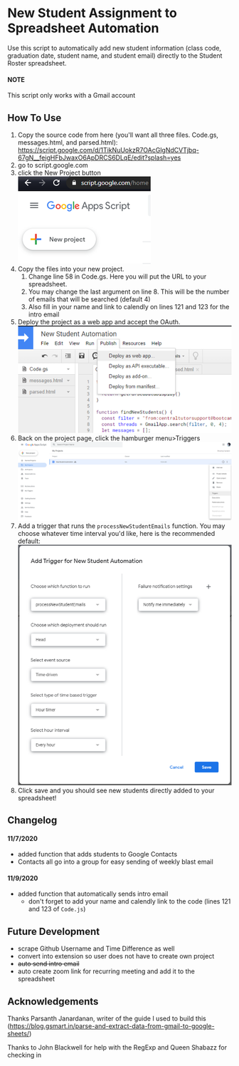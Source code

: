 # New Student Assignment to Spreadsheet Automation

Use this script to automatically add new student information (class code, graduation date, student name, and student email) directly to the Student Roster spreadsheet.

#### NOTE

This script only works with a Gmail account

## How To Use

1. Copy the source code from here (you'll want all three files. Code.gs, messages.html, and parsed.html): https://script.google.com/d/1TikNuUokzR7OAcGlgNdCVTjbq-67gN__feigHFbJwaxO6ApDRCS6DLqE/edit?splash=yes
2. go to script.google.com
3. click the New Project button ![image-20201107105248274](./assets/image-20201107105248274.png)
4. Copy the files into your new project.
   1. Change line 58 in Code.gs. Here you will put the URL to your spreadsheet.
   2. You may change the last argument on line 8. This will be the number of emails that will be searched (default 4)
   3. Also fill in your name and link to calendly on lines 121 and 123 for the intro email
5. Deploy the project as a web app and accept the OAuth. ![image-20201107105544704](/assets/image-20201107105544704.png)
6. Back on the project page, click the hamburger menu>Triggers ![image-20201107105742607](./assets/image-20201107105742607.png)
7. Add a trigger that runs the `processNewStudentEmails` function. You may choose whatever time interval you'd like, here is the recommended default:![image-20201107105916188](./assets/image-20201107105916188.png)
8. Click save and you should see new students directly added to your spreadsheet!

## Changelog

#### 11/7/2020

- added function that adds students to Google Contacts
- Contacts all go into a group for easy sending of weekly blast email

#### 11/9/2020

- added function that automatically sends intro email
  - don't forget to add your name and calendly link to the code (lines 121 and 123 of `Code.js`)

## Future Development

- scrape Github Username and Time Difference as well
- convert into extension so user does not have to create own project
- ~~auto send intro email~~
- auto create zoom link for recurring meeting and add it to the spreadsheet

## Acknowledgements

Thanks Parsanth Janardanan, writer of the guide I used to build this (https://blog.gsmart.in/parse-and-extract-data-from-gmail-to-google-sheets/)

Thanks to John Blackwell for help with the RegExp and Queen Shabazz for checking in